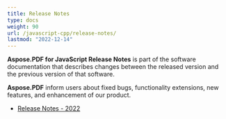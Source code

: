 ```yaml
---
title: Release Notes 
type: docs
weight: 90
url: /javascript-cpp/release-notes/
lastmod: "2022-12-14"
---
```


**Aspose.PDF for JavaScript Release Notes** is part of the software documentation that describes changes between the released version and the previous version of that software.

**Aspose.PDF** inform users about fixed bugs, functionality extensions, new features, and enhancement of our product.

- [Release Notes - 2022](/pdf/javascript-cpp/release-notes-2022/)


